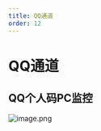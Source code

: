 ```yaml
---
title: QQ通道
order: 12
---
```

# QQ通道
## QQ个人码PC监控
![image.png](https://s2.loli.net/2024/07/25/GfVx3taOTDcioYE.png)